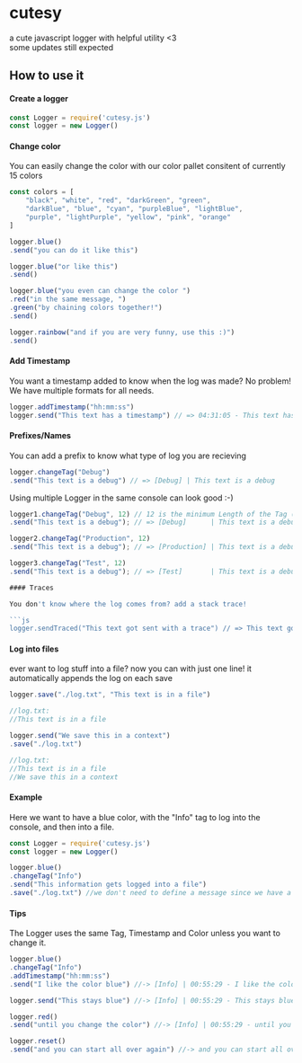 # cutesy
a cute javascript logger with helpful utility <3
<br>
some updates still expected

## How to use it

#### Create a logger

```js
const Logger = require('cutesy.js')
const logger = new Logger()
```

#### Change color

You can easily change the color with our color pallet consitent of currently 15 colors

```js
const colors = [
    "black", "white", "red", "darkGreen", "green",
    "darkBlue", "blue", "cyan", "purpleBlue", "lightBlue", 
    "purple", "lightPurple", "yellow", "pink", "orange"
]

logger.blue()
.send("you can do it like this")

logger.blue("or like this")
.send()

logger.blue("you even can change the color ")
.red("in the same message, ")
.green("by chaining colors together!")
.send()

logger.rainbow("and if you are very funny, use this :)")
.send()
```

#### Add Timestamp

You want a timestamp added to know when the log was made? No problem!
We have multiple formats for all needs.

```js
logger.addTimestamp("hh:mm:ss")
logger.send("This text has a timestamp") // => 04:31:05 - This text has a timestamp
```

#### Prefixes/Names

You can add a prefix to know what type of log you are recieving

```js
logger.changeTag("Debug")
.send("This text is a debug") // => [Debug] | This text is a debug
```

Using multiple Logger in the same console can look good :-)

```js
logger1.changeTag("Debug", 12) // 12 is the minimum Length of the Tag (before " | ")
.send("This text is a debug"); // => [Debug]      | This text is a debug

logger2.changeTag("Production", 12)
.send("This text is a debug"); // => [Production] | This text is a debug

logger3.changeTag("Test", 12)
.send("This text is a debug"); // => [Test]       | This text is a debug

#### Traces

You don't know where the log comes from? add a stack trace!

```js
logger.sendTraced("This text got sent with a trace") // => This text got sent with a trace | /home/cutesy/project/index.js:10:12
```

#### Log into files

ever want to log stuff into a file? now you can with just one line!
it automatically appends the log on each save

```js
logger.save("./log.txt", "This text is in a file")

//log.txt:
//This text is in a file

logger.send("We save this in a context")
.save("./log.txt")

//log.txt:
//This text is in a file
//We save this in a context
```


#### Example
Here we want to have a blue color, with the "Info" tag to log into the console, and then into a file.

```js
const Logger = require('cutesy.js')
const logger = new Logger()

logger.blue()
.changeTag("Info")
.send("This information gets logged into a file")
.save("./log.txt") //we don't need to define a message since we have a context
```

#### Tips
The Logger uses the same Tag, Timestamp and Color unless you want to change it.

```js
logger.blue()
.changeTag("Info")
.addTimestamp("hh:mm:ss")
.send("I like the color blue") //-> [Info] | 00:55:29 - I like the color blue

logger.send("This stays blue") //-> [Info] | 00:55:29 - This stays blue

logger.red()
.send("until you change the color") //-> [Info] | 00:55:29 - until you change the color

logger.reset()
.send("and you can start all over again") //-> and you can start all over again
```